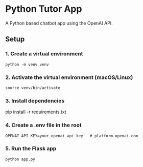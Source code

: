 # Python Tutor App

A Python based chatbot app using the OpenAI API.

## Setup
### 1. Create a virtual environment
```
python -m venv venv
```
### 2. Activate the virtual environment (macOS/Linux)
```
source venv/bin/activate
```
### 3. Install dependencies
pip install -r requirements.txt

### 4. Create a .env file in the root
```
OPENAI_API_KEY=your_openai_api_key   # platform.openai.com
```

### 5. Run the Flask app
```
python app.py
```